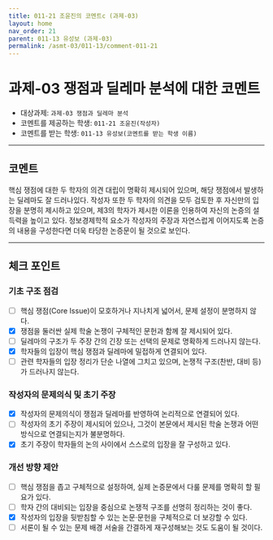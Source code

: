 ```yaml
---
title: 011-21 조윤진의 코멘트c (과제-03) 
layout: home
nav_order: 21
parent: 011-13 유성보 (과제-03)
permalink: /asmt-03/011-13/comment-011-21
---
```


# 과제-03 쟁점과 딜레마 분석에 대한 코멘트

- 대상과제: `과제-03 쟁점과 딜레마 분석`
- 코멘트를 제공하는 학생: `011-21 조윤진(작성자)` 
- 코멘트를 받는 학생: `011-13 유성보(코멘트를 받는 학생 이름)` 

---

## 코멘트

핵심 쟁점에 대한 두 학자의 의견 대립이 명확히 제시되어 있으며, 해당 쟁점에서 발생하는 딜레마도 잘 드러나있다. 작성자 또한 두 학자의 의견을 모두 검토한 후 자신만의 입장을 분명히 제시하고 있으며, 제3의 학자가 제시한 이론을 인용하여 자신의 논증의 설득력을 높이고 있다. 정보경제학적 요소가 작성자의 주장과 자연스럽게 이어지도록 논증의 내용을 구성한다면 더욱 타당한 논증문이 될 것으로 보인다.

---

## 체크 포인트

### **기초 구조 점검**
- [ ] 핵심 쟁점(Core Issue)이 모호하거나 지나치게 넓어서, 문제 설정이 분명하지 않다.
- [x] 쟁점을 둘러싼 실제 학술 논쟁이 구체적인 문헌과 함께 잘 제시되어 있다.
- [ ] 딜레마의 구조가 두 주장 간의 긴장 또는 선택의 문제로 명확하게 드러나지 않는다.
- [x] 학자들의 입장이 핵심 쟁점과 딜레마에 밀접하게 연결되어 있다.
- [ ] 관련 학자들의 입장 정리가 단순 나열에 그치고 있으며, 논쟁적 구조(찬반, 대비 등)가 드러나지 않는다.

### **작성자의 문제의식 및 초기 주장**
- [x] 작성자의 문제의식이 쟁점과 딜레마를 반영하여 논리적으로 연결되어 있다.
- [ ] 작성자의 초기 주장이 제시되어 있으나, 그것이 본문에서 제시된 학술 논쟁과 어떤 방식으로 연결되는지가 불분명하다.
- [x] 초기 주장이 학자들의 논의 사이에서 스스로의 입장을 잘 구성하고 있다.

### **개선 방향 제안**
- [ ] 핵심 쟁점을 좁고 구체적으로 설정하여, 실제 논증문에서 다룰 문제를 명확히 할 필요가 있다.
- [ ] 학자 간의 대비되는 입장을 중심으로 논쟁적 구조를 선명히 정리하는 것이 좋다.
- [x] 작성자의 입장을 뒷받침할 수 있는 논문·문헌을 구체적으로 더 보강할 수 있다.
- [ ] 서론이 될 수 있는 문제 배경 서술을 간결하게 재구성해보는 것도 도움이 될 것이다.
